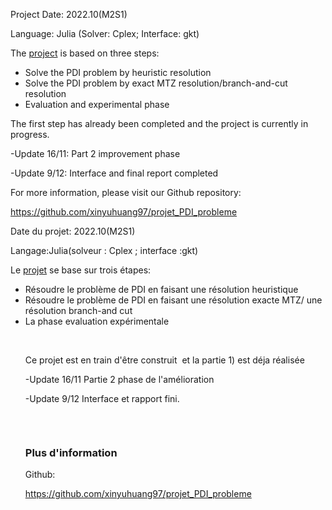 Project Date: 2022.10(M2S1)

Language: Julia (Solver: Cplex; Interface: gkt)

The <a href="http://www-desir.lip6.fr/~fouilhoux/MAOA/Files/Projet_Production_Routing22-23.pdf">project</a> is based on three steps:

<ul>
 	<li>Solve the PDI problem by heuristic resolution</li>
 	<li>Solve the PDI problem by exact MTZ resolution/branch-and-cut resolution</li>
 	<li>Evaluation and experimental phase</li>
</ul>
The first step has already been completed and the project is currently in progress.

-Update 16/11: Part 2 improvement phase

-Update 9/12: Interface and final report completed

For more information, please visit our Github repository:

<a href="https://github.com/xinyuhuang97/projet_PDI_probleme">https://github.com/xinyuhuang97/projet_PDI_probleme</a>


Date du projet: 2022.10(M2S1)

Langage:Julia(solveur : Cplex ; interface :gkt)

Le <a href="http://www-desir.lip6.fr/~fouilhoux/MAOA/Files/Projet_Production_Routing22-23.pdf">projet</a> se base sur trois étapes:
<ul>
 	<li>Résoudre le problème de PDI en faisant une résolution heuristique</li>
 	<li>Résoudre le problème de PDI en faisant une résolution exacte MTZ/ une résolution branch-and cut</li>
 	<li>La phase evaluation expérimentale
<div class="page" title="Page 10">
<div class="layoutArea">
<div class="column">

&nbsp;

Ce projet est en train d'être construit  et la partie 1) est déja réalisée

-Update 16/11 Partie 2 phase de l'amélioration

-Update 9/12 Interface et rapport fini.

&nbsp;

</div>
<h3>Plus d'information</h3>
Github:

<a href="https://github.com/xinyuhuang97/projet_PDI_probleme">https://github.com/xinyuhuang97/projet_PDI_probleme</a>

</div>
</div></li>
</ul>
